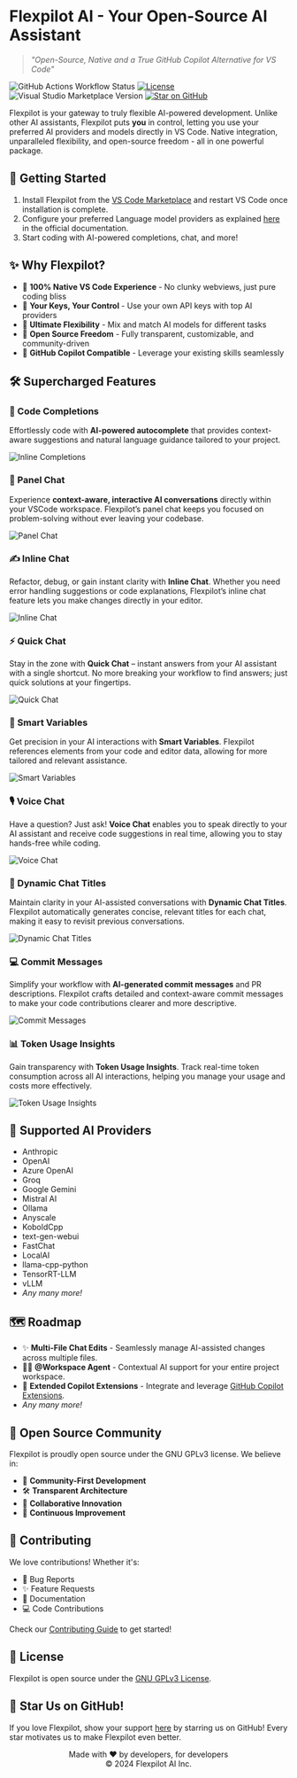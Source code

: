 # Flexpilot AI - Your Open-Source AI Assistant

> _"Open-Source, Native and a True GitHub Copilot Alternative for VS Code"_

![GitHub Actions Workflow Status](https://img.shields.io/github/actions/workflow/status/flexpilot-ai/vscode-extension/build.yml)
[![License](https://img.shields.io/badge/license-GNU%20GPLv3-blue.svg)](LICENSE)
![Visual Studio Marketplace Version](https://img.shields.io/visual-studio-marketplace/v/flexpilot.flexpilot-vscode-extension)
[![Star on GitHub](https://img.shields.io/github/stars/flexpilot-ai/vscode-extension?style=social)](https://github.com/flexpilot-ai/vscode-extension)

Flexpilot is your gateway to truly flexible AI-powered development. Unlike other AI assistants, Flexpilot puts **you** in control, letting you use your preferred AI providers and models directly in VS Code. Native integration, unparalleled flexibility, and open-source freedom - all in one powerful package.

## 🚀 Getting Started

1. Install Flexpilot from the [VS Code Marketplace](https://marketplace.visualstudio.com/items?itemName=flexpilot.flexpilot-vscode-extension) and restart VS Code once installation is complete.
2. Configure your preferred Language model providers as explained [here](https://docs.flexpilot.ai/configuration.html) in the official documentation.
3. Start coding with AI-powered completions, chat, and more!

## ✨ Why Flexpilot?

- 🎯 **100% Native VS Code Experience** - No clunky webviews, just pure coding bliss
- 🔑 **Your Keys, Your Control** - Use your own API keys with top AI providers
- 🎨 **Ultimate Flexibility** - Mix and match AI models for different tasks
- 🌟 **Open Source Freedom** - Fully transparent, customizable, and community-driven
- 💎 **GitHub Copilot Compatible** - Leverage your existing skills seamlessly

## 🛠️ Supercharged Features

### 🤖 Code Completions

Effortlessly code with **AI-powered autocomplete** that provides context-aware suggestions and natural language guidance tailored to your project.

![Inline Completions](https://docs.flexpilot.ai/videos/inline-completion-dark.gif)

### 💬 Panel Chat

Experience **context-aware, interactive AI conversations** directly within your VSCode workspace. Flexpilot’s panel chat keeps you focused on problem-solving without ever leaving your codebase.

![Panel Chat](https://docs.flexpilot.ai/videos/panel-chat-dark.gif)

### ✍️ Inline Chat

Refactor, debug, or gain instant clarity with **Inline Chat**. Whether you need error handling suggestions or code explanations, Flexpilot’s inline chat feature lets you make changes directly in your editor.

![Inline Chat](https://docs.flexpilot.ai/videos/inline-chat-dark.gif)

### ⚡ Quick Chat

Stay in the zone with **Quick Chat** – instant answers from your AI assistant with a single shortcut. No more breaking your workflow to find answers; just quick solutions at your fingertips.

![Quick Chat](https://docs.flexpilot.ai/videos/quick-chat-dark.gif)

### 🎯 Smart Variables

Get precision in your AI interactions with **Smart Variables**. Flexpilot references elements from your code and editor data, allowing for more tailored and relevant assistance.

![Smart Variables](https://docs.flexpilot.ai/videos/panel-chat-dark.gif)

### 🎙️ Voice Chat

Have a question? Just ask! **Voice Chat** enables you to speak directly to your AI assistant and receive code suggestions in real time, allowing you to stay hands-free while coding.

![Voice Chat](https://docs.flexpilot.ai/videos/voice-chat-dark.gif)

### 📄 Dynamic Chat Titles

Maintain clarity in your AI-assisted conversations with **Dynamic Chat Titles**. Flexpilot automatically generates concise, relevant titles for each chat, making it easy to revisit previous conversations.

![Dynamic Chat Titles](https://docs.flexpilot.ai/videos/chat-title-dark.gif)

### 💻 Commit Messages

Simplify your workflow with **AI-generated commit messages** and PR descriptions. Flexpilot crafts detailed and context-aware commit messages to make your code contributions clearer and more descriptive.

![Commit Messages](https://docs.flexpilot.ai/videos/commit-message-dark.gif)

### 📊 Token Usage Insights

Gain transparency with **Token Usage Insights**. Track real-time token consumption across all AI interactions, helping you manage your usage and costs more effectively.

![Token Usage Insights](https://docs.flexpilot.ai/videos/token-usage-dark.gif)

## 🎯 Supported AI Providers

- Anthropic
- OpenAI
- Azure OpenAI
- Groq
- Google Gemini
- Mistral AI
- Ollama
- Anyscale
- KoboldCpp
- text-gen-webui
- FastChat
- LocalAI
- llama-cpp-python
- TensorRT-LLM
- vLLM
- _Any many more!_

## 🗺️ Roadmap

- ✨ **Multi-File Chat Edits** - Seamlessly manage AI-assisted changes across multiple files.
- 🧑‍💻 **@Workspace Agent** - Contextual AI support for your entire project workspace.
- 🔌 **Extended Copilot Extensions** - Integrate and leverage [GitHub Copilot Extensions](https://github.com/marketplace?type=apps&copilot_app=true).
- _Any many more!_

## 🤝 Open Source Community

Flexpilot is proudly open source under the GNU GPLv3 license. We believe in:

- 🌟 **Community-First Development**
- 🛠️ **Transparent Architecture**
- 🤝 **Collaborative Innovation**
- 🚀 **Continuous Improvement**

## 🤝 Contributing

We love contributions! Whether it's:

- 🐛 Bug Reports
- ✨ Feature Requests
- 📝 Documentation
- 💻 Code Contributions

Check our [Contributing Guide](CONTRIBUTING.md) to get started!

## 📜 License

Flexpilot is open source under the [GNU GPLv3 License](LICENSE).

## 🌟 Star Us on GitHub!

If you love Flexpilot, show your support [here](https://github.com/flexpilot-ai/vscode-extension) by starring us on GitHub! Every star motivates us to make Flexpilot even better.

<p align="center">
Made with ❤️ by developers, for developers
<br>
© 2024 Flexpilot AI Inc.
</p>
